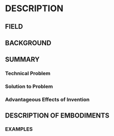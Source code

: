 # DESCRIPTION

## FIELD

## BACKGROUND

## SUMMARY

### Technical Problem

### Solution to Problem

### Advantageous Effects of Invention

## DESCRIPTION OF EMBODIMENTS

### EXAMPLES

